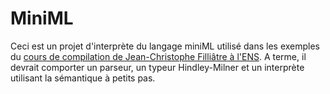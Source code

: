 MiniML
======

Ceci est un projet d'interprète du langage miniML utilisé dans les exemples du [cours de compilation de Jean-Christophe Filliâtre à l'ENS](http://www.lri.fr/%7Efilliatr/ens/compil/). A terme, il devrait comporter un parseur, un typeur Hindley-Milner et un interprète utilisant la sémantique à petits pas.